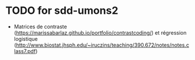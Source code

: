 # TODO for sdd-umons2

- Matrices de contraste (https://marissabarlaz.github.io/portfolio/contrastcoding/) et régression logistique (http://www.biostat.jhsph.edu/~iruczins/teaching/390.672/notes/notes.class7.pdf)
